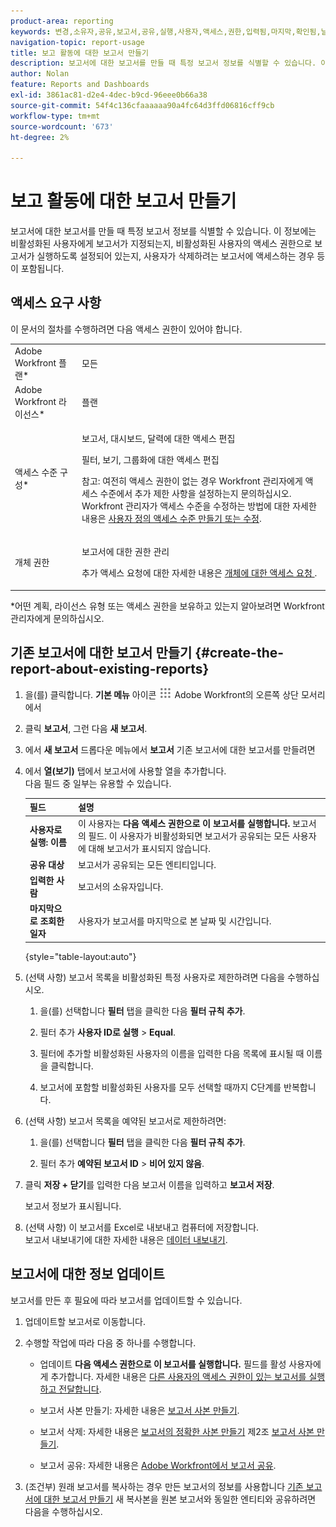 ```yaml
---
product-area: reporting
keywords: 변경,소유자,공유,보고서,공유,실행,사용자,액세스,권한,입력됨,마지막,확인됨,날짜,보고,활동
navigation-topic: report-usage
title: 보고 활동에 대한 보고서 만들기
description: 보고서에 대한 보고서를 만들 때 특정 보고서 정보를 식별할 수 있습니다. 이 정보에는 비활성화된 사용자에게 보고서가 지정되는지, 비활성화된 사용자의 액세스 권한으로 보고서가 실행하도록 설정되어 있는지, 사용자가 삭제하려는 보고서에 액세스하는 경우 등이 포함됩니다.
author: Nolan
feature: Reports and Dashboards
exl-id: 3861ac81-d2e4-4dec-b9cd-96eee0b66a38
source-git-commit: 54f4c136cfaaaaaa90a4fc64d3ffd06816cff9cb
workflow-type: tm+mt
source-wordcount: '673'
ht-degree: 2%

---
```


# 보고 활동에 대한 보고서 만들기

보고서에 대한 보고서를 만들 때 특정 보고서 정보를 식별할 수 있습니다. 이 정보에는 비활성화된 사용자에게 보고서가 지정되는지, 비활성화된 사용자의 액세스 권한으로 보고서가 실행하도록 설정되어 있는지, 사용자가 삭제하려는 보고서에 액세스하는 경우 등이 포함됩니다.

## 액세스 요구 사항

이 문서의 절차를 수행하려면 다음 액세스 권한이 있어야 합니다.

<table style="table-layout:auto"> 
 <col> 
 <col> 
 <tbody> 
  <tr> 
   <td role="rowheader">Adobe Workfront 플랜*</td> 
   <td> <p>모든</p> </td> 
  </tr> 
  <tr> 
   <td role="rowheader">Adobe Workfront 라이선스*</td> 
   <td> <p>플랜 </p> </td> 
  </tr> 
  <tr> 
   <td role="rowheader">액세스 수준 구성*</td> 
   <td> <p>보고서, 대시보드, 달력에 대한 액세스 편집</p> <p>필터, 보기, 그룹화에 대한 액세스 편집</p> <p>참고: 여전히 액세스 권한이 없는 경우 Workfront 관리자에게 액세스 수준에서 추가 제한 사항을 설정하는지 문의하십시오. Workfront 관리자가 액세스 수준을 수정하는 방법에 대한 자세한 내용은 <a href="../../../administration-and-setup/add-users/configure-and-grant-access/create-modify-access-levels.md" class="MCXref xref">사용자 정의 액세스 수준 만들기 또는 수정</a>.</p> </td> 
  </tr> 
  <tr> 
   <td role="rowheader">개체 권한</td> 
   <td> <p>보고서에 대한 권한 관리</p> <p>추가 액세스 요청에 대한 자세한 내용은 <a href="../../../workfront-basics/grant-and-request-access-to-objects/request-access.md" class="MCXref xref">개체에 대한 액세스 요청 </a>.</p> </td> 
  </tr> 
 </tbody> 
</table>

&#42;어떤 계획, 라이선스 유형 또는 액세스 권한을 보유하고 있는지 알아보려면 Workfront 관리자에게 문의하십시오.

## 기존 보고서에 대한 보고서 만들기 {#create-the-report-about-existing-reports}

1. 을(를) 클릭합니다. **기본 메뉴** 아이콘 ![](assets/main-menu-icon.png) Adobe Workfront의 오른쪽 상단 모서리에서
1. 클릭 **보고서**, 그런 다음 **새 보고서**.
1. 에서 **새 보고서** 드롭다운 메뉴에서 **보고서** 기존 보고서에 대한 보고서를 만들려면

1. 에서 **열(보기)** 탭에서 보고서에 사용할 열을 추가합니다.\
   다음 필드 중 일부는 유용할 수 있습니다.

   | 필드 | 설명 |
   |---|---|
   | **사용자로 실행: 이름** | 이 사용자는 **다음 액세스 권한으로 이 보고서를 실행합니다.** 보고서의 필드. 이 사용자가 비활성화되면 보고서가 공유되는 모든 사용자에 대해 보고서가 표시되지 않습니다. |
   | **공유 대상** | 보고서가 공유되는 모든 엔티티입니다. |
   | **입력한 사람** | 보고서의 소유자입니다. |
   | **마지막으로 조회한 일자** | 사용자가 보고서를 마지막으로 본 날짜 및 시간입니다. |

   {style=&quot;table-layout:auto&quot;}

1. (선택 사항) 보고서 목록을 비활성화된 특정 사용자로 제한하려면 다음을 수행하십시오.

   1. 을(를) 선택합니다 **필터** 탭을 클릭한 다음 **필터 규칙 추가**.

   1. 필터 추가 **사용자 ID로 실행** > **Equal**.

   1. 필터에 추가할 비활성화된 사용자의 이름을 입력한 다음 목록에 표시될 때 이름을 클릭합니다.
   1. 보고서에 포함할 비활성화된 사용자를 모두 선택할 때까지 C단계를 반복합니다.

1. (선택 사항) 보고서 목록을 예약된 보고서로 제한하려면:

   1. 을(를) 선택합니다 **필터** 탭을 클릭한 다음 **필터 규칙 추가**.

   1. 필터 추가 **예약된 보고서 ID** > **비어 있지 않음**.

1. 클릭 **저장 + 닫기**&#x200B;를 입력한 다음 보고서 이름을 입력하고 **보고서 저장**.

   보고서 정보가 표시됩니다.

1. (선택 사항) 이 보고서를 Excel로 내보내고 컴퓨터에 저장합니다.\
   보고서 내보내기에 대한 자세한 내용은 [데이터 내보내기](../../../reports-and-dashboards/reports/creating-and-managing-reports/export-data.md).

## 보고서에 대한 정보 업데이트

보고서를 만든 후 필요에 따라 보고서를 업데이트할 수 있습니다.

1. 업데이트할 보고서로 이동합니다.
1. 수행할 작업에 따라 다음 중 하나를 수행합니다.

   * 업데이트 **다음 액세스 권한으로 이 보고서를 실행합니다.** 필드를 활성 사용자에게 추가합니다. 자세한 내용은 [다른 사용자의 액세스 권한이 있는 보고서를 실행하고 전달합니다](../../../reports-and-dashboards/reports/creating-and-managing-reports/run-deliver-report-access-rights-another-user.md).

   * 보고서 사본 만들기: 자세한 내용은 [보고서 사본 만들기](../../../reports-and-dashboards/reports/creating-and-managing-reports/create-copy-report.md).
   * 보고서 삭제: 자세한 내용은 [보고서의 정확한 사본 만들기](../../../reports-and-dashboards/reports/creating-and-managing-reports/create-copy-report.md#update2) 제2조 [보고서 사본 만들기](../../../reports-and-dashboards/reports/creating-and-managing-reports/create-copy-report.md).

   * 보고서 공유: 자세한 내용은 [Adobe Workfront에서 보고서 공유](../../../reports-and-dashboards/reports/creating-and-managing-reports/share-report.md).

1. (조건부) 원래 보고서를 복사하는 경우 만든 보고서의 정보를 사용합니다 [기존 보고서에 대한 보고서 만들기](#create-the-report-about-existing-reports) 새 복사본을 원본 보고서와 동일한 엔티티와 공유하려면 다음을 수행하십시오.
